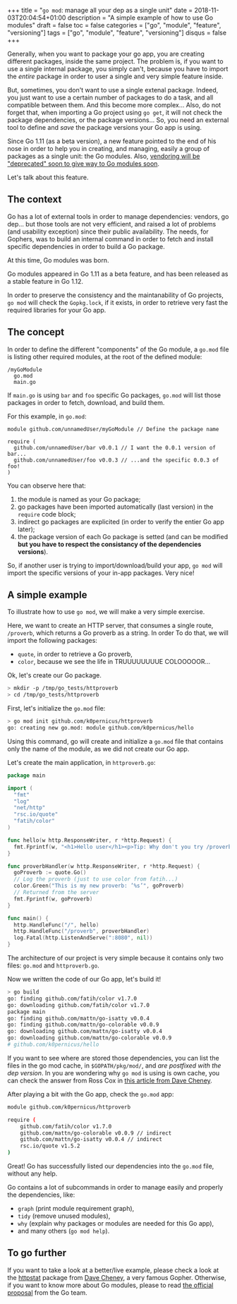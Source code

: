 +++
title = "`go mod`: manage all your dep as a single unit"
date = 2018-11-03T20:04:54+01:00
description = "A simple example of how to use Go modules"
draft = false
toc = false
categories = ["go", "module", "feature", "versioning"]
tags = ["go", "module", "feature", "versioning"]
disqus = false
+++

Generally, when you want to package your go app, you are creating different
packages, inside the same project.
The problem is, if you want to use a single internal package, you simply can't,
because you have to import the *entire* package in order to user a single and
very simple feature inside.

But, sometimes, you don't want to use a single extenal package.
Indeed, you just want to use a certain number of packages to do a task, and all compatible between them.
And this become more complex...
Also, do not forget that, when importing a Go project using `go get`, it will
not check the package dependencies, or the package versions...
So, you need an external tool to define and *save* the package versions your
Go app is using.

Since Go 1.11 (as a beta version), a new feature pointed to the end of his nose
in order to help you in creating, and managing, easily a group of packages
as a single unit: the Go modules.
Also, [vendoring will be "deprecated" soon to give way to Go modules soon](https://www.reddit.com/r/golang/comments/9ai79z/correct_usage_of_go_modules_vendor_still_connects/).

Let's talk about this feature.

## The context

Go has a lot of external tools in order to manage dependencies: vendors, go dep...
but those tools are not very efficient, and raised a lot of problems (and usability
exception) since their public availability.
The needs, for Gophers, was to build an internal command in order to fetch and install specific dependencies in order to build a Go package.

At this time, Go modules was born.

Go modules appeared in Go 1.11 as a beta feature, and has been released as a
stable feature in Go 1.12.

In order to preserve the consistency and the maintanability of Go projects,
`go mod` will check the `Gopkg.lock`, if it exists, in order to retrieve
very fast the required libraries for your Go app.

## The concept

In order to define the different "components" of the Go module, a `go.mod` file
is listing other required modules, at the root of the defined module:
```
/myGoModule
  go.mod
  main.go
```

If `main.go` is using `bar` and `foo` specific Go packages, `go.mod` will list
those packages in order to fetch, download, and build them.

For this example, in `go.mod`:
```
module github.com/unnamedUser/myGoModule // Define the package name

require (
  github.com/unnamedUser/bar v0.0.1 // I want the 0.0.1 version of bar...
  github.com/unnamedUser/foo v0.0.3 // ...and the specific 0.0.3 of foo!
)
```

You can observe here that:
1. the module is named as your Go package;
2. go packages have been imported automatically (last version) in the `require` code block;
3. indirect go packages are explicited (in order to verify the entier Go app later);
4. the package version of each Go package is setted (and can be modified **but you
have to respect the consistancy of the dependencies versions**).

So, if another user is trying to import/download/build your app, `go mod` will
import the specific versions of your in-app packages.
Very nice!

## A simple example

To illustrate how to use `go mod`, we will make a very simple exercise.

Here, we want to create an HTTP server, that consumes a single route, `/proverb`,
which returns a Go proverb as a string.
In order To do that, we will import the following packages:
* `quote`, in order to retrieve a Go proverb,
* `color`, because we see the life in TRUUUUUUUUE COLOOOOOR...

Ok, let's create our Go package.

```bash
> mkdir -p /tmp/go_tests/httproverb
> cd /tmp/go_tests/httproverb
```

First, let's initialize the
`go.mod` file:
``` bash
> go mod init github.com/k0pernicus/httproverb
go: creating new go.mod: module github.com/k0pernicus/hello
```

Using this command, go will create and initialize a `go.mod` file that contains
only the name of the module, as we did not create our Go app.

Let's create the main application, in `httproverb.go`:
```go
package main

import (
  "fmt"
  "log"
  "net/http"
  "rsc.io/quote"
  "fatih/color"
)

func hello(w http.ResponseWriter, r *http.Request) {
  fmt.Fprintf(w, "<h1>Hello user</h1><p>Tip: Why don't you try /proverb ? :)</p>")
}

func proverbHandler(w http.ResponseWriter, r *http.Request) {
  goProverb := quote.Go()
  // Log the proverb (just to use color from fatih...)
  color.Green("This is my new proverb: ’%s’", goProverb)
  // Returned from the server
  fmt.Fprintf(w, goProverb)
}

func main() {
  http.HandleFunc("/", hello)
  http.HandleFunc("/proverb", proverbHandler)
  log.Fatal(http.ListenAndServe(":8080", nil))
}
```

The architecture of our project is very simple because it contains only two files:
`go.mod` and `httproverb.go`.

Now we written the code of our Go app, let's build it!
```bash
> go build
go: finding github.com/fatih/color v1.7.0
go: downloading github.com/fatih/color v1.7.0
package main
go: finding github.com/mattn/go-isatty v0.0.4
go: finding github.com/mattn/go-colorable v0.0.9
go: downloading github.com/mattn/go-isatty v0.0.4
go: downloading github.com/mattn/go-colorable v0.0.9
# github.com/k0pernicus/hello
```

If you want to see where are stored those dependencies, you can list the files in
the go mod cache, in `$GOPATH/pkg/mod/`, and *are postfixed with the dep version*.
In you are wondering why `go mod` is using is own cache, you can check the answer
from Ross Cox in [this article from Dave Cheney](https://dave.cheney.net/2018/07/14/taking-go-modules-for-a-spin).

After playing a bit with the Go app, check the `go.mod` app:
```bash
module github.com/k0pernicus/httproverb

require (
	github.com/fatih/color v1.7.0
	github.com/mattn/go-colorable v0.0.9 // indirect
	github.com/mattn/go-isatty v0.0.4 // indirect
	rsc.io/quote v1.5.2
)
```

Great!
Go has successfully listed our dependencies into the `go.mod` file, without any help.

Go contains a lot of subcommands in order to manage easily and properly the
dependencies, like:
* `graph` (print module requirement graph),
* `tidy` (remove unused modules),
* `why` (explain why packages or modules are needed for this Go app),
* and many others (`go mod help`).

## To go further

If you want to take a look at a better/live example, please check a look at
the [httpstat](https://github.com/davecheney/httpstat) package from
[Dave Cheney](https://dave.cheney.net/), a very famous Gopher.
Otherwise, if you want to know more about Go modules, please to read
[the official proposal](https://go.googlesource.com/proposal/+/master/design/24301-versioned-go.md) from the Go team.
